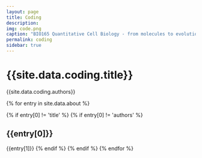 ```yaml
---
layout: page
title: Coding
description: 
img: code.png 
caption: "BIO165 Quantitative Cell Biology - from molecules to evolution"
permalink: coding
sidebar: true
---
```


# {{site.data.coding.title}}
{{site.data.coding.authors}}

{% for entry in site.data.about %}

{% if entry[0] != 'title' %}
{% if entry[0] != 'authors' %}
## {{entry[0]}}
{{entry[1]}}
{% endif %}
{% endif %}
{% endfor %}